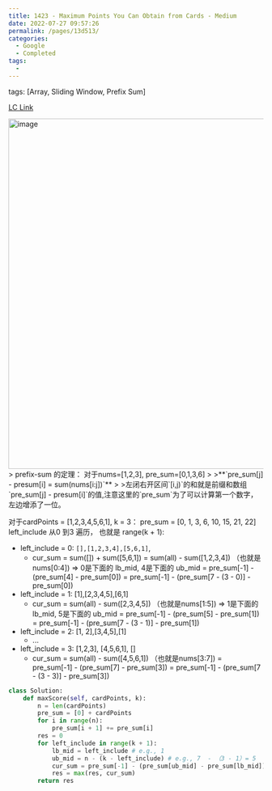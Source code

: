 ```yaml
---
title: 1423 - Maximum Points You Can Obtain from Cards - Medium
date: 2022-07-27 09:57:26
permalink: /pages/13d513/
categories:
  - Google
  - Completed
tags:
  - 
---
```

tags: [Array, Sliding Window, Prefix Sum]

[LC Link](https://leetcode.cn/problems/maximum-points-you-can-obtain-from-cards/)

<img width="693" alt="image" src="https://user-images.githubusercontent.com/41789327/180882060-5bd8131b-9080-4e04-acd4-2963058d71aa.png">
> prefix-sum 的定理： 对于nums=[1,2,3], pre_sum=[0,1,3,6]
>
>**`pre_sum[j] - presum[i] = sum(nums[i:j])`**  
>
>左闭右开区间`[i,j)`的和就是前缀和数组 `pre_sum[j] - presum[i]`的值,注意这里的`pre_sum`为了可以计算第一个数字，左边增添了一位。  


对于cardPoints = [1,2,3,4,5,6,1], k = 3：
pre_sum = [0, 1, 3, 6, 10, 15, 21, 22]
left_include 从0 到3 遍历， 也就是 range(k + 1):
- left_include = 0: `[],[1,2,3,4],[5,6,1]`, 
	- cur_sum = sum([]) + sum([5,6,1])
			= sum(all) - sum([1,2,3,4]) （也就是nums[0:4])  => 0是下面的 lb_mid, 4是下面的 ub_mid
			= pre_sum[-1] - (pre_sum[4] - pre_sum[0]) 
			= pre_sum[-1] - (pre_sum[7 - (3 - 0)] - pre_sum[0])
- left_include = 1: [1],[2,3,4,5],[6,1]
	- cur_sum = sum(all) - sum([2,3,4,5]) （也就是nums[1:5])  => 1是下面的 lb_mid, 5是下面的 ub_mid
			= pre_sum[-1] - (pre_sum[5] - pre_sum[1])  
			= pre_sum[-1] - (pre_sum[7 - (3 - 1)] - pre_sum[1])
- left_include = 2: [1, 2],[3,4,5],[1]
	- ...
- left_include = 3: [1,2,3], [4,5,6,1], []
	- cur_sum = sum(all) - sum([4,5,6,1]) （也就是nums[3:7])
			= pre_sum[-1] - (pre_sum[7] - pre_sum[3]) 
			= pre_sum[-1] - (pre_sum[7 - (3 - 3)] - pre_sum[3])


```python
class Solution:
	def maxScore(self, cardPoints, k):
		n = len(cardPoints)
		pre_sum = [0] + cardPoints
		for i in range(n):
			pre_sum[i + 1] += pre_sum[i]
		res = 0
		for left_include in range(k + 1):
			lb_mid = left_include # e.g., 1
			ub_mid = n - (k - left_include) # e.g., 7  - （3 - 1）= 5
			cur_sum = pre_sum[-1] - (pre_sum[ub_mid] - pre_sum[lb_mid])
			res = max(res, cur_sum)
		return res
```